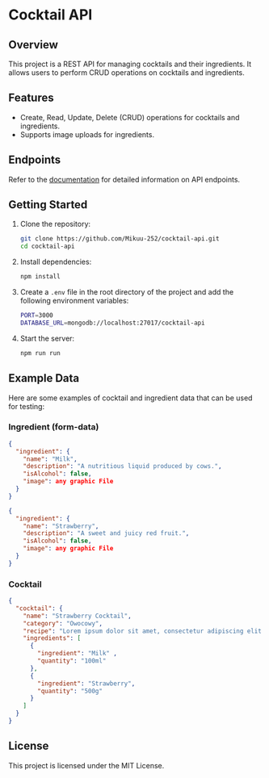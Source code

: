 
# Cocktail API

## Overview
This project is a REST API for managing cocktails and their ingredients. It allows users to perform CRUD operations on cocktails and ingredients.

## Features
- Create, Read, Update, Delete (CRUD) operations for cocktails and ingredients.
- Supports image uploads for ingredients.

## Endpoints
Refer to the [documentation](doc.md) for detailed information on API endpoints.

## Getting Started
1. Clone the repository:
   ```bash
   git clone https://github.com/Mikuu-252/cocktail-api.git
   cd cocktail-api
   ```
2. Install dependencies:
   ```bash
   npm install
   ```
3. Create a `.env` file in the root directory of the project and add the following environment variables:
   ```bash
   PORT=3000
   DATABASE_URL=mongodb://localhost:27017/cocktail-api 
   ```
4. Start the server:
   ```bash
   npm run run
   ```

## Example Data
Here are some examples of cocktail and ingredient data that can be used for testing:

### Ingredient (form-data)
```json
{
  "ingredient": {
    "name": "Milk",
    "description": "A nutritious liquid produced by cows.",
    "isAlcohol": false,
    "image": any graphic File
  }
}

{
  "ingredient": {
    "name": "Strawberry",
    "description": "A sweet and juicy red fruit.",
    "isAlcohol": false,
    "image": any graphic File
  }
}
```

### Cocktail
```json
{
  "cocktail": {
    "name": "Strawberry Cocktail",
    "category": "Owocowy",
    "recipe": "Lorem ipsum dolor sit amet, consectetur adipiscing elit. Vivamus lacinia odio vitae vestibulum.",
    "ingredients": [
      {
        "ingredient": "Milk" ,
        "quantity": "100ml"
      },
      {
        "ingredient": "Strawberry",
        "quantity": "500g"
      }
    ]
  }
}
```

## License
This project is licensed under the MIT License.
